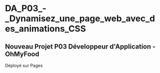 # DA_P03_-_Dynamisez_une_page_web_avec_des_animations_CSS

## Nouveau Projet P03 Développeur d'Application - OhMyFood

Déployé sur Pages
